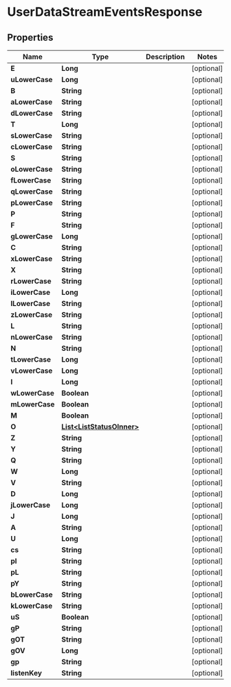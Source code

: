 

# UserDataStreamEventsResponse


## Properties

| Name | Type | Description | Notes |
|------------ | ------------- | ------------- | -------------|
|**E** | **Long** |  |  [optional] |
|**uLowerCase** | **Long** |  |  [optional] |
|**B** | **String** |  |  [optional] |
|**aLowerCase** | **String** |  |  [optional] |
|**dLowerCase** | **String** |  |  [optional] |
|**T** | **Long** |  |  [optional] |
|**sLowerCase** | **String** |  |  [optional] |
|**cLowerCase** | **String** |  |  [optional] |
|**S** | **String** |  |  [optional] |
|**oLowerCase** | **String** |  |  [optional] |
|**fLowerCase** | **String** |  |  [optional] |
|**qLowerCase** | **String** |  |  [optional] |
|**pLowerCase** | **String** |  |  [optional] |
|**P** | **String** |  |  [optional] |
|**F** | **String** |  |  [optional] |
|**gLowerCase** | **Long** |  |  [optional] |
|**C** | **String** |  |  [optional] |
|**xLowerCase** | **String** |  |  [optional] |
|**X** | **String** |  |  [optional] |
|**rLowerCase** | **String** |  |  [optional] |
|**iLowerCase** | **Long** |  |  [optional] |
|**lLowerCase** | **String** |  |  [optional] |
|**zLowerCase** | **String** |  |  [optional] |
|**L** | **String** |  |  [optional] |
|**nLowerCase** | **String** |  |  [optional] |
|**N** | **String** |  |  [optional] |
|**tLowerCase** | **Long** |  |  [optional] |
|**vLowerCase** | **Long** |  |  [optional] |
|**I** | **Long** |  |  [optional] |
|**wLowerCase** | **Boolean** |  |  [optional] |
|**mLowerCase** | **Boolean** |  |  [optional] |
|**M** | **Boolean** |  |  [optional] |
|**O** | [**List&lt;ListStatusOInner&gt;**](ListStatusOInner.md) |  |  [optional] |
|**Z** | **String** |  |  [optional] |
|**Y** | **String** |  |  [optional] |
|**Q** | **String** |  |  [optional] |
|**W** | **Long** |  |  [optional] |
|**V** | **String** |  |  [optional] |
|**D** | **Long** |  |  [optional] |
|**jLowerCase** | **Long** |  |  [optional] |
|**J** | **Long** |  |  [optional] |
|**A** | **String** |  |  [optional] |
|**U** | **Long** |  |  [optional] |
|**cs** | **String** |  |  [optional] |
|**pl** | **String** |  |  [optional] |
|**pL** | **String** |  |  [optional] |
|**pY** | **String** |  |  [optional] |
|**bLowerCase** | **String** |  |  [optional] |
|**kLowerCase** | **String** |  |  [optional] |
|**uS** | **Boolean** |  |  [optional] |
|**gP** | **String** |  |  [optional] |
|**gOT** | **String** |  |  [optional] |
|**gOV** | **Long** |  |  [optional] |
|**gp** | **String** |  |  [optional] |
|**listenKey** | **String** |  |  [optional] |



